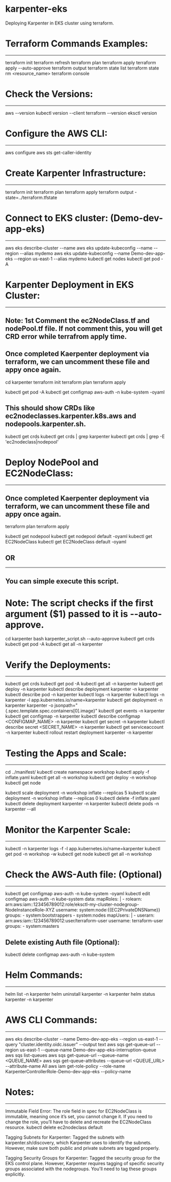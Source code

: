 # karpenter-eks
Deploying Karpenter in EKS cluster using terraform.

# Terraform Commands Examples:
------------------------------
terraform init
terraform refresh
terraform plan
terraform apply
terraform apply --auto-approve
terraform output
terraform state list
terraform state rm <resource_name>
terraform console


# Check the Versions:
---------------------
aws --version
kubectl version --client
terraform --version
eksctl version



# Configure the AWS CLI:
------------------------
aws configure
aws sts get-caller-identity


# Create Karpenter Infrastructure:
----------------------------------
terraform init
terraform plan
terraform apply
terraform output -state=../terraform.tfstate


# Connect to EKS cluster: (Demo-dev-app-eks)
--------------------------------------------
aws eks describe-cluster --name <cluster-name>
aws eks update-kubeconfig --name <cluster-name> --region <region> --alias mydemo
aws eks update-kubeconfig --name Demo-dev-app-eks --region us-east-1 --alias mydemo
kubectl get nodes
kubectl get pod -A



# Karpenter Deployment in EKS Cluster:
--------------------------------------
## Note: 1st Comment the ec2NodeClass.tf and nodePool.tf file. If not comment this, you will get CRD error while terrafrom apply time.
## Once completed Kaerpenter deployment via terraform, we can uncomment these file and appy once again.
cd karpenter
terraform init
terraform plan
terraform apply

kubectl get pod -A
kubectl get configmap aws-auth -n kube-system -oyaml

## This should show CRDs like ec2nodeclasses.karpenter.k8s.aws and nodepools.karpenter.sh.
kubectl get crds
kubectl get crds | grep karpenter
kubectl get crds | grep -E 'ec2nodeclass|nodepool'

# Deploy NodePool and EC2NodeClass:
-----------------------------------
## Once completed Kaerpenter deployment via terraform, we can uncomment these file and appy once again.
terraform plan
terraform apply

kubectl get nodepool 
kubectl get nodepool  default -oyaml
kubectl get EC2NodeClass 
kubectl get EC2NodeClass  default -oyaml

## OR ##
---------
## You can simple execute this script.
# Note: The script checks if the first argument ($1) passed to it is --auto-approve.
cd karpenter
bash karpenter_script.sh --auto-approve
kubectl get crds
kubectl get pod -A
kubectl get all -n karpenter



# Verify the Deployments:
-------------------------
kubectl get crds
kubectl get pod -A
kubectl get all -n karpenter
kubectl get deploy -n karpenter
kubectl describe deployment karpenter -n karpenter
kubectl describe pod <pod-name> -n karpenter
kubectl logs <pod-name> -n karpenter
kubectl logs -n karpenter -l app.kubernetes.io/name=karpenter
kubectl get deployment -n karpenter karpenter -o jsonpath="{.spec.template.spec.containers[0].image}"
kubectl get events -n karpenter
kubectl get configmap -n karpenter
kubectl describe configmap <CONFIGMAP_NAME> -n karpenter
kubectl get secret -n karpenter
kubectl describe secret <SECRET_NAME> -n karpenter
kubectl get serviceaccount -n karpenter
kubectl rollout restart deployment karpenter -n karpenter


# Testing the Apps and Scale:
-----------------------------
cd ../manifest/
kubectl create namespace workshop
kubectl apply -f inflate.yaml
kubectl get all -n workshop
kubectl get deploy -n workshop
kubectl get node

kubectl scale deployment -n workshop inflate --replicas 5
kubectl scale deployment -n workshop inflate --replicas 0
kubectl delete -f inflate.yaml
kubectl delete deployment karpenter -n karpenter
kubectl delete pods -n karpenter --all


# Monitor the Karpenter Scale:
------------------------------
kubectl -n karpenter logs -f -l app.kubernetes.io/name=karpenter
kubectl get pod -n workshop -w
kubectl get node
kubectl get all -n workshop



# Check the AWS-Auth file: (Optional)
-------------------------------------
kubectl get configmap aws-auth -n kube-system -oyaml
kubectl edit configmap aws-auth -n kube-system
data:
  mapRoles: |
    - rolearn: arn:aws:iam::123456789012:role/eksctl-my-cluster-nodegroup-NodeInstanceRole-XYZ
      username: system:node:{{EC2PrivateDNSName}}
      groups:
        - system:bootstrappers
        - system:nodes
  mapUsers: |
    - userarn: arn:aws:iam::123456789012:user/terraform-user
      username: terraform-user
      groups:
        - system:masters

Delete existing Auth file (Optional):
-------------------------------------
kubectl delete configmap aws-auth -n kube-system


# Helm Commands:
----------------
helm list -n karpenter
helm uninstall karpenter -n karpenter
helm status karpenter -n karpenter


# AWS CLI Commands:
--------------------
aws eks describe-cluster --name Demo-dev-app-eks --region us-east-1 --query "cluster.identity.oidc.issuer" --output text
aws sqs get-queue-url --region us-east-1 --queue-name Demo-dev-app-eks-interruption-queue
aws sqs list-queues
aws sqs get-queue-url --queue-name <QUEUE_NAME>
aws sqs get-queue-attributes --queue-url <QUEUE_URL> --attribute-name All
aws iam get-role-policy --role-name KarpenterControllerRole-Demo-dev-app-eks --policy-name <PolicyName>



# Notes:
--------
Immutable Field Error: The role field in spec for EC2NodeClass is immutable, meaning once it’s set, you cannot change it. If you need to change the role, you’ll have to delete and recreate the EC2NodeClass resource.
kubectl delete ec2nodeclass default

Tagging Subnets for Karpenter: Tagged the subnets with karpenter.sh/discovery, which Karpenter uses to identify the subnets. However, make sure both public and private subnets are tagged properly. 

Tagging Security Groups for Karpenter: Tagged the security group for the EKS control plane. However, Karpenter requires tagging of specific security groups associated with the nodegroups. You'll need to tag these groups explicitly.